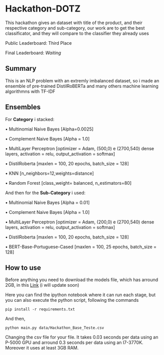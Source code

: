 # Hackathon-DOTZ

This hackathon gives an dataset with title of the product, and their respective category and sub-category, our work are to get the best classificator, and they will compare to the classifier they already uses

Public Leaderboard: Third Place

Final Leaderboard: *Waiting*

## Summary

This is an NLP problem with an extremly imbalanced dataset, so i made an ensemble of pre-trained DistilRoBERTa and many others machine learning algorithmns with TF-IDF

## Ensembles

For **Category** i stacked:

  • Multinomial Naive Bayes [Alpha=0.0025]

  • Complement Naive Bayes [Alpha = 1.0]

• MultiLayer Perceptron [optimizer = Adam, (500,0)
e (2700,540) dense layers, activation = relu,
output_activation = softmax]

• DistilRoberta [maxlen = 100, 20 epochs, batch_size =
128]

• KNN [n_neighbors=12,weights=distance]

• Random Forest [class_weight= balanced,
n_estimators=80]

And then for the **Sub-Category** i used:


• Multinomial Naive Bayes [Alpha = 0.01]

• Complement Naive Bayes [Alpha = 1.0]

• MultiLayer Perceptron [optimizer = Adam, (200,0)
e (2700,540) dense layers, activation = relu,
output_activation = softmax]

• DistilRoberta [maxlen = 100, 20 epochs, batch_size =
128]

• BERT-Base-Portuguese-Cased [maxlen = 100, 25
epochs, batch_size = 128]


## How to use

Before anything you need to download the models file, which has arround 2GB, in this <a href = ''>Link</a> (i will update soon)

Here you can find the ipython notebook where it can run each stage, but you can also execute the python script, following the commands

```
pip install -r requirements.txt
```
And then,

```
python main.py data/Hackathon_Base_Teste.csv
```
Changing the csv file for your file. It takes 0.03 seconds per data using an P-5000 GPU and arround 0.3 seconds per data using an I7-3770K. Moreover it uses at least 3GB RAM.




